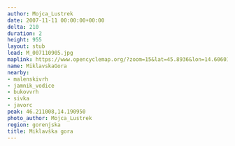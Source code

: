 ```yaml
---
author: Mojca_Lustrek
date: 2007-11-11 00:00:00+00:00
delta: 210
duration: 2
height: 955
layout: stub
lead: M_007110905.jpg
maplink: https://www.opencyclemap.org/?zoom=15&lat=45.8936&lon=14.60601&layers=B0000
name: MiklavskaGora
nearby:
- malenskivrh
- jamnik_vodice
- bukovvrh
- sivka
- javorc
peak: 46.211008,14.190950
photo_author: Mojca_Lustrek
region: gorenjska
title: Miklavška gora
---
```

